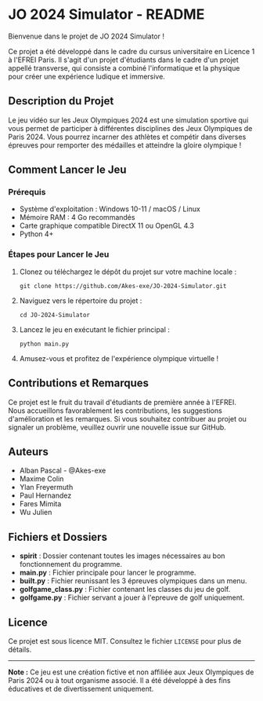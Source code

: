 # JO 2024 Simulator - README

Bienvenue dans le projet de JO 2024 Simulator !

Ce projet a été développé dans le cadre du cursus universitaire en Licence 1 à l'EFREI Paris. Il s'agit d'un projet d'étudiants dans le cadre d'un projet appellé transverse, qui consiste a combiné l'informatique et la physique pour créer une expérience ludique et immersive.

## Description du Projet

Le jeu vidéo sur les Jeux Olympiques 2024 est une simulation sportive qui vous permet de participer à différentes disciplines des Jeux Olympiques de Paris 2024. Vous pourrez incarner des athlètes  et compétir dans diverses épreuves pour remporter des médailles et atteindre la gloire olympique !

## Comment Lancer le Jeu

### Prérequis
- Système d'exploitation : Windows 10-11 / macOS / Linux
- Mémoire RAM : 4 Go recommandés
- Carte graphique compatible DirectX 11 ou OpenGL 4.3
- Python 4+

### Étapes pour Lancer le Jeu

1. Clonez ou téléchargez le dépôt du projet sur votre machine locale :

   ```
   git clone https://github.com/Akes-exe/JO-2024-Simulator.git
   ```

2. Naviguez vers le répertoire du projet :

   ```
   cd JO-2024-Simulator
   ```

3. Lancez le jeu en exécutant le fichier principal :

   ```
   python main.py
   ```

4. Amusez-vous et profitez de l'expérience olympique virtuelle !

## Contributions et Remarques

Ce projet est le fruit du travail d'étudiants de première année à l'EFREI. Nous accueillons favorablement les contributions, les suggestions d'amélioration et les remarques. Si vous souhaitez contribuer au projet ou signaler un problème, veuillez ouvrir une nouvelle issue sur GitHub.

## Auteurs

- Alban Pascal - @Akes-exe
- Maxime Colin
- Ylan Freyermuth
- Paul Hernandez
- Fares Mimita
- Wu Julien

## Fichiers et Dossiers

- **spirit** : Dossier contenant toutes les images nécessaires au bon fonctionnement du programme.
- **main.py** : Fichier principale pour lancer le programme.
- **built.py** : Fichier reunissant les 3 épreuves olympiques dans un menu.
- **golfgame_class.py** : Fichier contenant les classes du jeu de golf.
- **golfgame.py** : Fichier servant a jouer à l'epreuve de golf uniquement.

## Licence

Ce projet est sous licence MIT. Consultez le fichier `LICENSE` pour plus de détails.

---

**Note :** Ce jeu est une création fictive et non affiliée aux Jeux Olympiques de Paris 2024 ou à tout organisme associé. Il a été développé à des fins éducatives et de divertissement uniquement.
